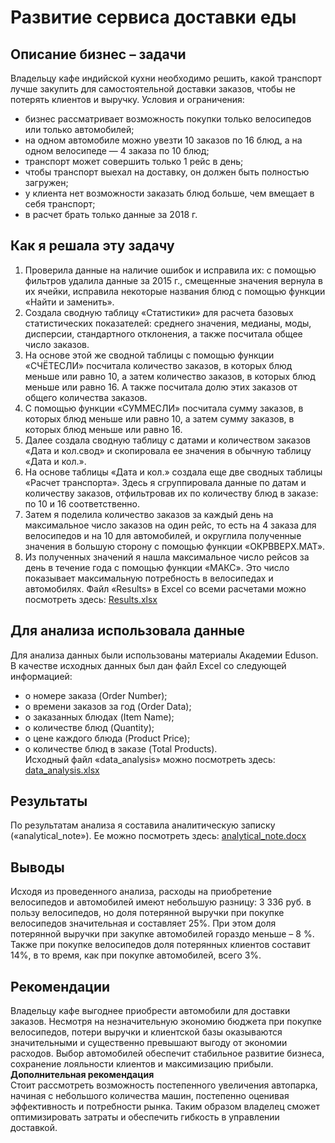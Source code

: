 # Развитие сервиса доставки еды

## Описание бизнес – задачи
Владельцу кафе индийской кухни необходимо решить, какой транспорт лучше закупить для самостоятельной доставки заказов, чтобы не потерять клиентов и выручку. Условия и ограничения:
*	бизнес рассматривает возможность покупки только велосипедов или только автомобилей;
*	на одном автомобиле можно увезти 10 заказов по 16 блюд, а на одном велосипеде — 4 заказа по 10 блюд;
*	транспорт может совершить только 1 рейс в день;
*	чтобы транспорт выехал на доставку, он должен быть полностью загружен;
*	у клиента нет возможности заказать блюд больше, чем вмещает в себя транспорт;
*	в расчет брать только данные за 2018 г.

## Как я решала эту задачу
1.	Проверила данные на наличие ошибок и исправила их: с помощью фильтров удалила данные за 2015 г., смещенные значения вернула в их ячейки, исправила некоторые названия блюд с помощью функции «Найти и заменить».
2.	Создала сводную таблицу «Статистики» для расчета базовых статистических показателей:  среднего значения, медианы, моды, дисперсии, стандартного отклонения, а также посчитала общее число заказов.
3.	На основе этой же сводной таблицы с помощью функции «СЧЁТЕСЛИ» посчитала количество заказов, в которых блюд меньше или равно 10, а затем количество заказов, в которых блюд меньше или равно 16. А также посчитала долю этих заказов от общего количества заказов.
4.	С помощью функции «СУММЕСЛИ» посчитала сумму заказов, в которых блюд меньше или равно 10, а затем сумму заказов, в которых блюд меньше или равно 16.
5.	Далее создала сводную таблицу с датами и количеством заказов «Дата и кол.свод» и скопировала ее значения в обычную таблицу «Дата и кол.».
6.	На основе таблицы «Дата и кол.» создала еще две сводных таблицы «Расчет транспорта». Здесь я сгруппировала данные по датам и количеству заказов, отфильтровав их по количеству блюд в заказе: по 10 и 16 соответственно.
7.	Затем я поделила количество заказов за каждый день на максимальное число заказов на один рейс, то есть на 4 заказа для велосипедов и на 10 для автомобилей, и округлила полученные значения в большую сторону с помощью функции «ОКРВВЕРХ.МАТ».
8.	Из полученных значений я нашла максимальное число рейсов за день в течение года с помощью функции «МАКС». Это число показывает максимальную потребность в велосипедах и автомобилях.
Файл «Results» в Excel  со всеми расчетами можно посмотреть здесь: [Results.xlsx](./Results.xlsx)

## Для анализа использовала данные
 Для анализа данных были использованы материалы Академии Eduson. В качестве исходных данных был дан файл Excel со следующей информацией: 
- о номере заказа (Order Number);
- о времени заказов за год (Order Data);
- о заказанных блюдах (Item Name);
- о количестве блюд (Quantity);
- о цене каждого блюда (Product Price);
- о количестве блюд в заказе (Total Products).  
Исходный файл «data_analysis» можно посмотреть здесь: [data_analysis.xlsx](./data_analysis.xlsx)

## Результаты
По результатам анализа я составила аналитическую записку («analytical_note»). Ее можно посмотреть здесь: [analytical_note.docx](./analytical_note.docx)

## Выводы
Исходя из проведенного анализа, расходы на приобретение велосипедов и автомобилей имеют небольшую разницу: 3 336 руб. в пользу велосипедов, но доля потерянной выручки при покупке велосипедов значительная и составляет 25%. При этом доля потерянной выручки при закупке автомобилей гораздо меньше – 8 %. Также при покупке велосипедов доля потерянных клиентов составит 14%, в то время, как при покупке автомобилей, всего 3%.

## Рекомендации
Владельцу кафе выгоднее приобрести автомобили для доставки заказов. Несмотря на незначительную экономию бюджета при покупке велосипедов, потери выручки и клиентской базы оказываются значительными и существенно превышают выгоду от экономии расходов. Выбор автомобилей обеспечит стабильное развитие бизнеса, сохранение лояльности клиентов и максимизацию прибыли.  
**Дополнительная рекомендация**  
Стоит рассмотреть возможность постепенного увеличения автопарка, начиная с небольшого количества машин, постепенно оценивая эффективность и потребности рынка. Таким образом владелец сможет оптимизировать затраты и обеспечить гибкость в управлении доставкой.


